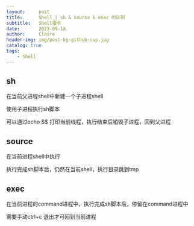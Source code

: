 ```yaml
---
layout:     post
title:      Shell | sh & source & exec 的区别
subtitle:   Shell指令
date:       2023-09-18
author:     Claire
header-img: img/post-bg-github-cup.jpg
catalog: true
tags:
    - Shell
---
```


## sh

在当前父进程shell中新建一个子进程shell

使用子进程执行sh脚本

可以通过echo $$ 打印当前线程，执行结束后销毁子进程，回到父进程

## source

在当前进程shell中执行

执行完成sh脚本后，仍然在当前shell，执行目录跳到tmp

## exec

在当前进程的command进程中，执行完成sh脚本后，停留在command进程中

需要手动ctrl+c 退出才可回到当前进程
